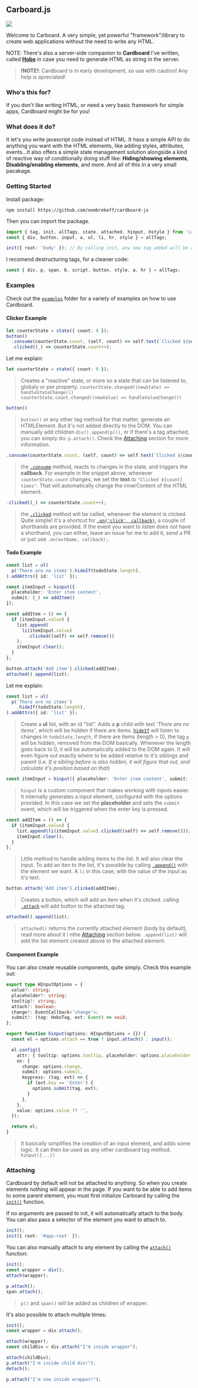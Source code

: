 ## Carboard.js


![](./header.png)

Welcome to Carboard. A very simple, yet powerful "framework"/library to create web applications without the need to write any HTML.

NOTE: There's also a server-side companion to **Cardboard** I've written, called [**Hobo**](https://github.com/nombrekeff/hobo-js) in case you need to generate HTML as string in the server.

> **!NOTE!**: Cardboard is in early development, so use with caution! Any help is apreciated!

### Who's this for?

If you don't like writing HTML, or need a very basic framework for simple apps, Cardboard might be for you!

### What does it do?

It let's you write javascript code instead of HTML. It hass a simple API to do anything you want with the HTML elements, like adding styles, attributes, events...It also offers a simple state management solution alongside a kind of reactive way of conditionally doing stuff like: **Hiding/showing elements**, **Disabling/enabling elements**, and more. And all of this in a very small pacakage.

### Getting Started
Install package: 

```
npm install https://github.com/nombrekeff/cardboard-js
```

Then you can import the package. 

```ts
import { tag, init, allTags, state, attached, hinput, hstyle } from 'cardboard';
const { div, button, input, a, ul, li, hr, style } = allTags;

init({ root: 'body' }); // By calling init, any new tag added will be added to the "body" (passing root selector is optional, 'body' by default)
```

I recomend destructuring tags, for a cleaner code:

```ts
const { div, p, span, b, script, button, style, a, hr } = allTags;
```

### Examples

Check out the [`examples`](/examples) folder for a variety of examples on how to use Cardboard.

#### Clicker Example

```ts
let counterState = state({ count: 0 });
button()
  .consume(counterState.count, (self, count) => self.text(`Clicked ${count} times`))
  .clicked((_) => counterState.count++);
```

Let me explain:
```ts
let counterState = state({ count: 0 });
```
> Creates a "reactive" state, or more so a state that can be listened to, globaly or per property.
> `counterState.changed((newState) => handleStateChange())`  
> `counterState.count.changed((newValue) => handleValueChange())`

```ts
button()
```
> `button()` or any other tag method for that matter, generate an HTMLElement. But it's not added directly to the DOM. 
> You can manually add children `div().append(p())`, or if there's a tag attached, you can simply do: `p.attach()`. Check the [Attaching](#attaching) section for more information.

```ts
.consume(counterState.count, (self, count) => self.text(`Clicked ${count} times`))
```
> the [`.consume`](https://nombrekeff.github.io/cardboard-js/classes/tag.CTag.html#consume) method, reacts to changes in the state, and triggers the **callback**.
> For example in the snippet above, whenever `counterState.count` changes, we set the **text** to `"Clicked ${count} times"`.
> That will automatically change the innerContent of the HTML element.

```ts
.clicked((_) => counterState.count++);
```
> the [`.clicked`](https://nombrekeff.github.io/cardboard-js/classes/tag.CTag.html#clicked) method will be called, whenever the element is clicked. Quite simple!
> it's a shortcut for [`.on('click', callback)`](https://nombrekeff.github.io/cardboard-js/classes/tag.CTag.html#on), a couple of shorthands are provided. 
> If the event you want to listen does not have a shorthand, you can either, leave an issue for me to add it, send a PR or just use `.on(evtName, callback);`.


#### Todo Example
```ts
const list = ul(
  p('There are no items').hideIf(todoState.length),
).addAttrs({ id: 'list' });

const itemInput = hinput({ 
  placeholder: 'Enter item content', 
  submit: (_) => addItem() 
});

const addItem = () => {
  if (itemInput.value) {
    list.append(
      li(itemInput.value)
        .clicked((self) => self.remove())
    );
    itemInput.clear();
  }
};

button.attach('Add item').clicked(addItem);
attached().append(list);
```

Let me explain:
```ts
const list = ul(
  p('There are no items')
    .hideIf(todoState.length),
).addAttrs({ id: 'list' });
```
> Create a **ul** list, with an id "list".
> Adds a **p** child with text _'There are no items'_, which will be hidden if there are items. 
> [`hideIf`](https://nombrekeff.github.io/cardboard-js/classes/tag.CTag.html#hideIf) will listen to changes in `todoState.length`, if there are items (length > 0), the tag `p` will be hidden, removed from the DOM basically. Whenever the length goes back to 0, it will be automatically added to the DOM again. It will even figure out exactly where to be added relative to it's siblings and parent (i.e. _If a sibling before is also hidden, it will figure that out, and calculate it's position based on that_) 


```ts
const itemInput = hinput({ placeholder: 'Enter item content', submit: (_) => addItem() });
```
> `hinput` is a custom component that makes working with inputs easier. It internally generates a input element, configured with the options provided.
> In this case we set the **placeholder** and sets the `submit` event, which will be triggered when the enter key is pressed.

```ts
const addItem = () => {
  if (itemInput.value) {
    list.append(li(itemInput.value).clicked((self) => self.remove()));
    itemInput.clear();
  }
};
```
> Little method to handle adding items to the list. It will also clear the input.
> To add an iten to the list, it's possible by calling [`.append()`](https://nombrekeff.github.io/cardboard-js/classes/tag.CTag.html#append) with the element we want.
> A `li` in this case, with the value of the input as it's text.

```ts
button.attach('Add item').clicked(addItem);
```
> Creates a button, which will add an item when it's clicked. calling [`.attach`](https://nombrekeff.github.io/cardboard-js/classes/tag.CTag.html#attach) will add button to the attached tag.

```ts
attached().append(list);
```
> `attached()` returns the currently attached element (body by default), read more about it i nthe [Attaching](#attaching) section below.
> `.append(list)` will add the list element created above to the attached element.

#### Component Example
You can also create reusable components, quite simply. Check this example out:

```ts
export type HInputOptions = {
  value?: string;
  placeholder?: string;
  tooltip?: string;
  attach?: boolean;
  change?: EventCallback<'change'>;
  submit?: (tag: HoboTag, evt: Event) => void;
};

export function hinput(options: HInputOptions = {}) {
  const el = options.attach == true ? input.attach() : input();

  el.config({
    attr: { tooltip: options.tooltip, placeholder: options.placeholder },
    on: {
      change: options.change,
      submit: options.submit,
      keypress: (tag, evt) => {
        if (evt.key == 'Enter') {
          options.submit(tag, evt);
        }
      },
    },
    value: options.value ?? '',
  });

  return el;
}
```
> It basically simplifies the creation of an input element, and adds some logic.
> It can then be used as any other cardboard tag method.
> `hinput({...})`


### Attaching

Cardboard by default will not be attached to anything. So when you create elements nothing will appear in the page. If you want to be able to add items to some parent element, you must first initialize Carboard by calling the [`init()`](https://nombrekeff.github.io/cardboard-js/functions/tag.init.html) function.

If no arguments are passed to init, it will automatically attach to the body. You can also pass a selector of the element you want to attach to.

```ts
init();
init({ root: '#app-root' });
```

You can also manually attach to any element by calling the [`attach()`](https://nombrekeff.github.io/cardboard-js/functions/tag.attach.html) function:
```ts
init();
const wrapper = div();
attach(wrapper);

p.attach();
span.attach();
```
> `p()` and `span()` will be added as children of wrapper.

It's also possible to attach multiple times:
```ts
init();
const wrapper = div.attach();

attach(wrapper);
const childDiv = div.attach("I'm inside wrapper");

attach(childDiv);
p.attach("I'm inside child div!");
detach();

p.attach("I'm now inside wrapper!");
```

